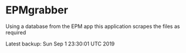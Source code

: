 # EPMgrabber
Using a database from the EPM app this application scrapes the files as required


Latest backup: Sun Sep 1 23:30:01 UTC 2019
